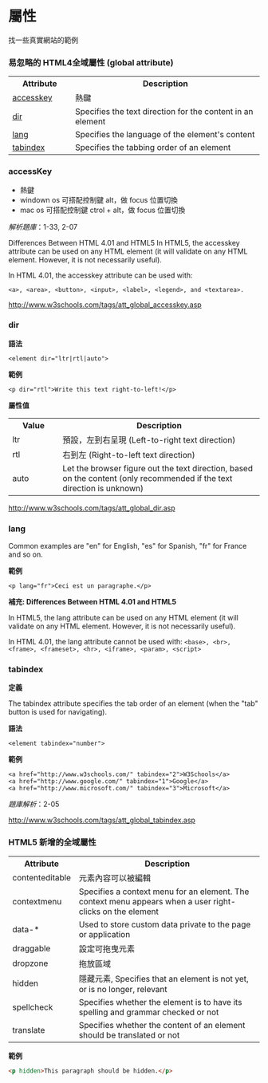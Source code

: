 # 屬性

找一些真實網站的範例

### 易忽略的 HTML4全域屬性 (global attribute)

<table class="w3-table-all notranslate">
<tbody><tr>
<th style="width:25%">Attribute</th>
<th>Description</th>
</tr>
<tr>
<td><a href="http://www.w3schools.com/tags/att_global_accesskey.asp">accesskey</a></td>
<td>熱鍵</td>
</tr>
<tr>
<td><a href="http://www.w3schools.com/tags/att_global_dir.asp">dir</a></td>
<td>Specifies the text direction for the content in an element</td>
</tr>
<tr>
<td><a href="http://www.w3schools.com/tags/att_global_lang.asp">lang</a></td>
<td>Specifies the language of the element's content</td>
</tr>
<tr>
    <td><a href="http://www.w3schools.com/tags/att_global_tabindex.asp">tabindex</a></td>
    <td>Specifies the tabbing order of an element</td>
  </tr>
</tbody></table>

### accessKey

* 熱鍵
* windown os 可搭配控制鍵 alt，做 focus 位置切換
* mac os 可搭配控制鍵 ctrol + alt，做 focus 位置切換

*解析題庫*：1-33, 2-07

Differences Between HTML 4.01 and HTML5
In HTML5, the accesskey attribute can be used on any HTML element (it will validate on any HTML element. However, it is not necessarily useful).

In HTML 4.01, the accesskey attribute can be used with:

```
<a>, <area>, <button>, <input>, <label>, <legend>, and <textarea>.
```

http://www.w3schools.com/tags/att_global_accesskey.asp

### dir

**語法**

`<element dir="ltr|rtl|auto">`

**範例**

`<p dir="rtl">Write this text right-to-left!</p>`

**屬性值**

<table>
  <tbody><tr>
		<th style="width:20%">Value</th>
    <th>Description</th>
  </tr>
  <tr>
    <td>ltr</td>
    <td>預設，左到右呈現 (Left-to-right text direction) </td>
  </tr>
  <tr>
    <td>rtl</td>
    <td>右到左 (Right-to-left text direction) </td>
  </tr>
  <tr>
    <td>auto</td>
    <td>Let the browser figure out the text direction, based on the content 	(only recommended if the text direction is unknown)</td>
  </tr>
</tbody></table>

http://www.w3schools.com/tags/att_global_dir.asp

### lang

Common examples are "en" for English, "es" for Spanish, "fr" for France and so on.

**範例**

`<p lang="fr">Ceci est un paragraphe.</p>`

**補充: Differences Between HTML 4.01 and HTML5**

In HTML5, the lang attribute can be used on any HTML element (it will validate on any HTML element. However, it is not necessarily useful).

In HTML 4.01, the lang attribute cannot be used with: `<base>, <br>, <frame>, <frameset>, <hr>, <iframe>, <param>, <script>`


### tabindex

**定義**

The tabindex attribute specifies the tab order of an element (when the "tab" button is used for navigating).

**語法**

`<element tabindex="number">`

**範例**

```
<a href="http://www.w3schools.com/" tabindex="2">W3Schools</a>
<a href="http://www.google.com/" tabindex="1">Google</a>
<a href="http://www.microsoft.com/" tabindex="3">Microsoft</a>
```

*題庫解析*：2-05

http://www.w3schools.com/tags/att_global_tabindex.asp

### HTML5 新增的全域屬性

<table>
<tbody><tr>
<th style="width:25%">Attribute</th>
<th>Description</th>
</tr>
<tr>
<td class="html5badge">contenteditable</a></td>
<td>元素內容可以被編輯</td>
</tr>
<tr>
<td class="html5badge">contextmenu</a></td>
<td>Specifies a context menu for an element. The context menu appears when a
user right-clicks on the element </td>
</tr>
<tr>
<td class="html5badge">data-*</a></td>
<td>Used to store custom data private to the page or application</td>
</tr>
<td class="html5badge">draggable</a></td>
<td>設定可拖曳元素</td>
</tr>
<tr>
<td class="html5badge">dropzone</a></td>
<td>拖放區域</td>
</tr>
<tr>
<td class="html5badge">hidden</a></td>
<td>隱藏元素, Specifies that an element is not yet, or is no longer, relevant</td>
</tr>
<tr>
<td class="html5badge">spellcheck</a></td>
<td>Specifies whether the element is to have its spelling and grammar checked or
not</td>
</tr>
<tr>
<td class="html5badge">translate</a></td>
<td>Specifies whether the content of an element should be translated or not</td>
</tr>
</tbody></table>


**範例**

```html
<p hidden>This paragraph should be hidden.</p>
```
